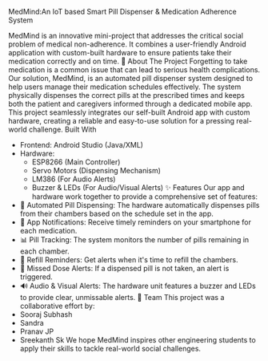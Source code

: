 
MedMind:An IoT based Smart Pill Dispenser & Medication Adherence System

MedMind is an innovative mini-project that addresses the critical social problem of medical non-adherence. It combines a user-friendly Android application with custom-built hardware to ensure patients take their medication correctly and on time.
🎯 About The Project
Forgetting to take medication is a common issue that can lead to serious health complications. Our solution, MedMind, is an automated pill dispenser system designed to help users manage their medication schedules effectively. The system physically dispenses the correct pills at the prescribed times and keeps both the patient and caregivers informed through a dedicated mobile app.
This project seamlessly integrates our self-built Android app with custom hardware, creating a reliable and easy-to-use solution for a pressing real-world challenge.
Built With
 * Frontend: Android Studio (Java/XML)
 * Hardware:
   * ESP8266 (Main Controller)
   * Servo Motors (Dispensing Mechanism)
   * LM386 (For Audio Alerts)
   * Buzzer & LEDs (For Audio/Visual Alerts)
✨ Features
Our app and hardware work together to provide a comprehensive set of features:
 * 💊 Automated Pill Dispensing: The hardware automatically dispenses pills from their chambers based on the schedule set in the app.
 * 📱 App Notifications: Receive timely reminders on your smartphone for each medication.
 * 📊 Pill Tracking: The system monitors the number of pills remaining in each chamber.
 * 🔄 Refill Reminders: Get alerts when it's time to refill the chambers.
 * 🚨 Missed Dose Alerts: If a dispensed pill is not taken, an alert is triggered.
 * 🔊 Audio & Visual Alerts: The hardware unit features a buzzer and LEDs to provide clear, unmissable alerts.
🤝 Team
This project was a collaborative effort by:
 * Sooraj Subhash
 * Sandra
 * Pranav JP
 * Sreekanth Sk
We hope MedMind inspires other engineering students to apply their skills to tackle real-world social challenges.
